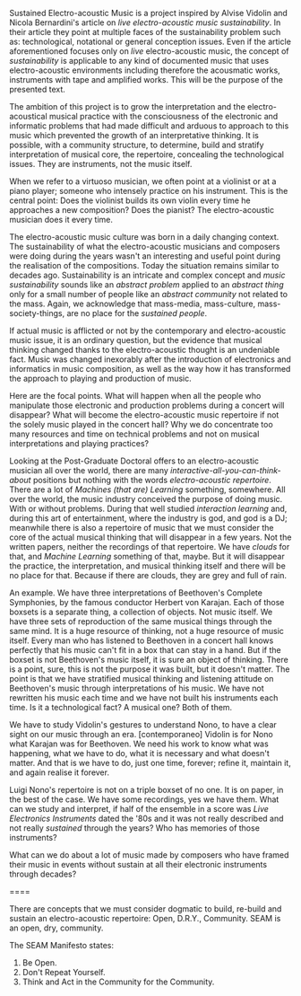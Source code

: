 Sustained Electro-acoustic Music is a project inspired by Alvise Vidolin and Nicola Bernardini's article on *live electro-acoustic music sustainability*. In their article they point at multiple faces of the sustainability problem such as: technological, notational or general conception issues. Even if the article aforementioned focuses only on *live* electro-acoustic music, the concept of *sustainability* is applicable to any kind of documented music that uses electro-acoustic environments including therefore the acousmatic works, instruments with tape and amplified works. This will be the purpose of the presented text.

The ambition of this project is to grow the interpretation and the electro-acoustical musical practice with the consciousness of the electronic and informatic problems that had made difficult and arduous to approach to this music which prevented the growth of an interpretative thinking. It is possible, with a community structure, to determine, build and stratify interpretation of musical core, the repertoire, concealing the technological issues. They are instruments, not the music itself.

When we refer to a virtuoso musician, we often point at a violinist or at a piano player; someone who intensely practice on his instrument. This is the central point: Does the violinist builds its own violin every time he approaches a new composition? Does the pianist? The electro-acoustic musician does it every time.

The electro-acoustic music culture was born in a daily changing context. The sustainability of what the electro-acoustic musicians and composers were doing during the years wasn't an interesting and useful point during the realisation of the compositions. Today the situation remains similar to decades ago. Sustainability is an intricate and complex concept and *music sustainability* sounds like an *abstract problem* applied to an *abstract thing* only for a small number of people like an *abstract community* not related to the mass. Again, we acknowledge that mass-media, mass-culture, mass-society-things, are no place for the *sustained people*.

If actual music is afflicted or not by the contemporary and electro-acoustic music issue, it is an ordinary question, but the evidence that musical thinking changed thanks to the electro-acoustic thought is an undeniable fact. Music was changed inexorably after the introduction of electronics and informatics in music composition, as well as the way how it has transformed the approach to playing and production of music.

Here are the focal points. What will happen when all the people who manipulate those electronic and production problems during a concert will disappear? What will become the electro-acoustic music repertoire if not the solely music played in the concert hall? Why we do concentrate too many resources and time on technical problems and not on musical interpretations and playing practices?

Looking at the Post-Graduate Doctoral offers to an electro-acoustic musician all over the world, there are many *interactive-all-you-can-think-about* positions but nothing with the words *electro-acoustic repertoire*. There are a lot of *Machines (that are) Learning* something, somewhere. All over the world, the music industry conceived the purpose of doing music. With or without problems. During that well studied *interaction learning* and, during this art of entertainment, where the industry is god, and god is a DJ; meanwhile there is also a repertoire of music that we must consider the core of the actual musical thinking that will disappear in a few years. Not the written papers, neither the recordings of that repertoire. We have *clouds* for that, and *Machine Learning* something of that, maybe. But it will disappear the practice, the interpretation, and musical thinking itself and there will be no place for that. Because if there are clouds, they are grey and full of rain.

An example. We have three interpretations of Beethoven's Complete Symphonies, by the famous conductor Herbert von Karajan. Each of those boxsets is a separate thing, a collection of objects. Not music itself. We have three sets of reproduction of the same musical things through the same mind. It is a huge resource of thinking, not a huge resource of music itself. Every man who has listened to Beethoven in a concert hall knows perfectly that his music can't fit in a box that can stay in a hand. But if the boxset is not Beethoven's music itself, it is sure an object of thinking. There is a point, sure, this is not the purpose it was built, but it doesn't matter. The point is that we have stratified musical thinking and listening attitude on Beethoven's music through interpretations of his music. We have not rewritten his music each time and we have not built his instruments each time. Is it a technological fact? A musical one? Both of them.

We have to study Vidolin's gestures to understand Nono, to have a clear sight on our music through an era. [contemporaneo] Vidolin is for Nono what Karajan was for Beethoven. We need his work to know what was happening, what we have to do, what it is necessary and what doesn't matter. And that is we have to do, just one time, forever; refine it, maintain it, and again realise it forever.

Luigi Nono's repertoire is not on a triple boxset of no one. It is on paper, in the best of the case. We have some recordings, yes we have them. What can we study and interpret, if half of the ensemble in a score was *Live Electronics Instruments* dated the '80s and it was not really described and not really *sustained* through the years? Who has memories of those instruments?

What can we do about a lot of music made by composers who have framed their music in events without sustain at all their electronic instruments through decades?

====

There are concepts that we must consider dogmatic to build, re-build and sustain an
electro-acoustic repertoire: Open, D.R.Y., Community. SEAM is an open, dry,
community.

The SEAM Manifesto states:
  1. Be Open.
  2. Don't Repeat Yourself.
  3. Think and Act in the Community for the Community.
